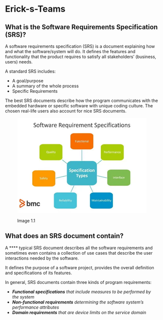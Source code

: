 # Erick-s-Teams

## What is the Software Requirements Specification (SRS)? <a href="#7f86" id="7f86"></a>

A software requirements specification (SRS) is a document explaining how and what the software/system will do. It defines the features and functionality that the product requires to satisfy all stakeholders’ (business, users) needs.

A standard SRS includes:

* A goal/purpose
* A summary of the whole process
* Specific Requirements

The best SRS documents describe how the program communicates with the embedded hardware or specific software with unique coding culture. The chosen real-life users also account for nice SRS documents.

<figure><img src=".gitbook/assets/1_ME3qHVKfYdMsGgiF-TDWfg.webp" alt=""><figcaption><p>Image 1.1</p></figcaption></figure>

## What does an SRS document contain? <a href="#47d2" id="47d2"></a>

A **** typical SRS document describes all the software requirements and sometimes even contains a collection of use cases that describe the user interactions needed by the software.

It defines the purpose of a software project, provides the overall definition and specifications of its features.

In general, SRS documents contain three kinds of program requirements:

* _**Functional specifications** that include measures to be performed by the system_
* _**Non-functional**  **requirements** determining the software system’s performance attributes_
* _**Domain requirements** that are device limits on the service domain_
